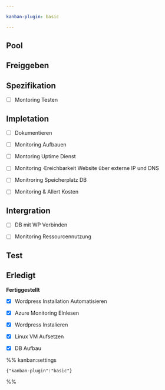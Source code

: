 ```yaml
---

kanban-plugin: basic

---
```


## Pool



## Freiggeben



## Spezifikation

- [ ] Montoring Testen


## Impletation

- [ ] Dokumentieren
- [ ] Monitoring Aufbauen
- [ ] Montoring Uptime Dienst
- [ ] Monitoring ·Ereichbarkeit Website über externe IP und DNS
- [ ] Monitroring Speicherplatz DB
- [ ] Monitoring & Allert Kosten


## Intergration

- [ ] DB mit WP Verbinden
- [ ] Monitoring Ressourcennutzung


## Test



## Erledigt

**Fertiggestellt**
- [x] Wordpress Installation Automatisieren
- [x] Azure Monitoring EInlesen
- [x] Wordpress Instalieren
- [x] Linux VM Aufsetzen
- [x] DB Aufbau




%% kanban:settings
```
{"kanban-plugin":"basic"}
```
%%